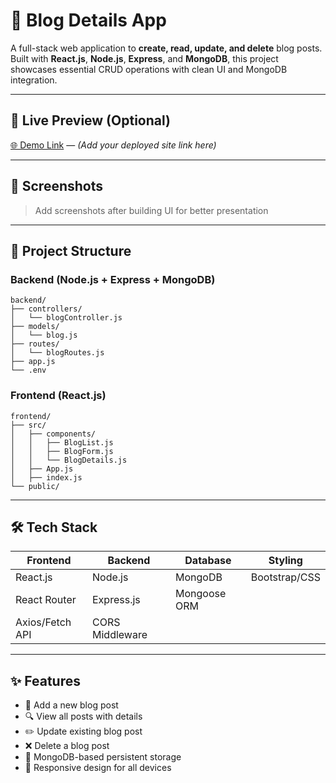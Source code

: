 
# 📝 Blog Details App

A full-stack web application to **create, read, update, and delete** blog posts. Built with **React.js**, **Node.js**, **Express**, and **MongoDB**, this project showcases essential CRUD operations with clean UI and MongoDB integration.

---

## 🚀 Live Preview (Optional)
[🌐 Demo Link](#) — *(Add your deployed site link here)*

---

## 📸 Screenshots

> Add screenshots after building UI for better presentation

---

## 📁 Project Structure

### Backend (Node.js + Express + MongoDB)
```
backend/
├── controllers/
│   └── blogController.js
├── models/
│   └── blog.js
├── routes/
│   └── blogRoutes.js
├── app.js
└── .env
```

### Frontend (React.js)
```
frontend/
├── src/
│   ├── components/
│   │   ├── BlogList.js
│   │   ├── BlogForm.js
│   │   └── BlogDetails.js
│   ├── App.js
│   ├── index.js
└── public/
```

---

## 🛠️ Tech Stack

| Frontend       | Backend          | Database     | Styling     |
|----------------|------------------|--------------|-------------|
| React.js       | Node.js          | MongoDB      | Bootstrap/CSS |
| React Router   | Express.js       | Mongoose ORM |             |
| Axios/Fetch API| CORS Middleware  |              |             |

---

## ✨ Features

- 📝 Add a new blog post
- 🔍 View all posts with details
- ✏️ Update existing blog post
- ❌ Delete a blog post
- 💾 MongoDB-based persistent storage
- 📱 Responsive design for all devices